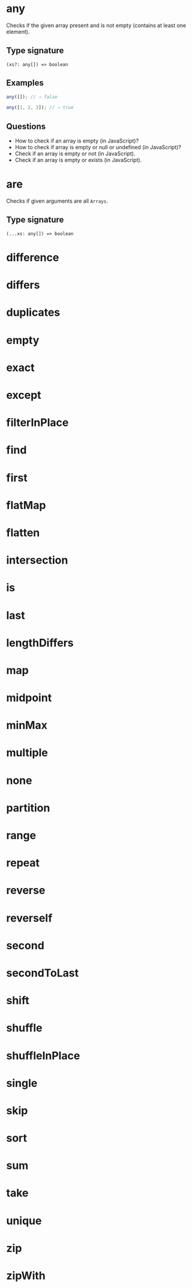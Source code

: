 # any

Checks if the given array present and is not empty (contains at least one element).

## Type signature

```
(xs?: any[]) => boolean
```

## Examples

```javascript
any([]); // ⇒ false
```

```javascript
any([1, 2, 3]); // ⇒ true
```

## Questions

- How to check if an array is empty (in JavaScript)?
- How to check if array is empty or null or undefined (in JavaScript)?
- Check if an array is empty or not (in JavaScript).
- Check if an array is empty or exists (in JavaScript).

# are

Checks if given arguments are all `Arrays`.

## Type signature

```
(...xs: any[]) => boolean
```

# difference

# differs

# duplicates

# empty

# exact

# except

# filterInPlace

# find

# first

# flatMap

# flatten

# intersection

# is

# last

# lengthDiffers

# map

# midpoint

# minMax

# multiple

# none

# partition

# range

# repeat

# reverse

# reverseIf

# second

# secondToLast

# shift

# shuffle

# shuffleInPlace

# single

# skip

# sort

# sum

# take

# unique

# zip

# zipWith
